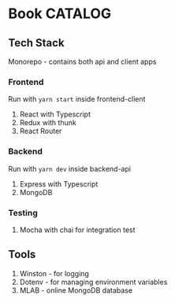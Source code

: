 
# Book CATALOG

## Tech Stack
Monorepo - contains both api and client apps
### Frontend
Run with `yarn start` inside frontend-client
1. React with Typescript
2. Redux with thunk
3. React Router

### Backend
Run with `yarn dev` inside backend-api
1. Express with Typescript
2. MongoDB

### Testing
1.  Mocha with chai for integration test

## Tools
1. Winston - for logging
2. Dotenv - for managing environment variables
3. MLAB - online MongoDB database
